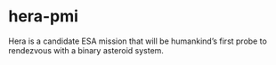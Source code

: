 # hera-pmi
 Hera is a candidate ESA mission that will be humankind’s first probe to rendezvous with a binary asteroid system.

